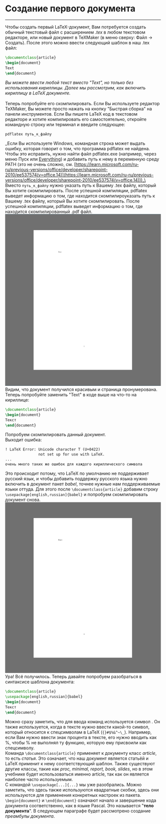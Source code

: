 # Создание первого документа
---
Чтобы создать первый LaTeX-документ, Вам потребуется создать обычный текстовый файл с расширением _.tex_ в любом текстовом редакторе, или новый документ в TeXMaker (в меню сверху: Файл -> Создать). После этого можно ввести следующий шаблон в наш .tex файл:
```latex
\documentclass{article}
\begin{document}
Text
\end{document}
```
_Вы можете ввести любой текст вместо "Text", но только без использования кириллицы. Далее мы рассмотрим, как включить кириллицу в LaTeX документе._\
\
Теперь попробуйте его скомпилировать. Если Вы используете редактор TeXMaker, Вы можете просто нажать на кнопку "Быстрая сборка" на панели инструментов. Если Вы пишете LaTeX код в текстовом редакторе и хотите компилировать его самостоятельно, откройте командную строку или терминал и введите следующее:
```
pdflatex путь_к_файлу
```
_Если Вы используете Windows, командная строка может выдать ошибку, которая говорит о том, что программа pdflatex не найдена. Чтобы это исправить, нужно найти файл pdflatex.exe (например, через меню Пуск или [Everything](https://www.voidtools.com/ru-ru/)) и добавить путь к нему в переменную среду PATH (это не очень сложно, см. [https://learn.microsoft.com/ru-ru/previous-versions/office/developer/sharepoint-2010/ee537574(v=office.14)](https://learn.microsoft.com/ru-ru/previous-versions/office/developer/sharepoint-2010/ee537574(v=office.14)))_\
\
Вместо `путь_к_файлу` нужно указать путь к Вашему .tex файлу, который Вы хотите скомпилировать. После успешной компиляции, pdflatex выведет информацию о том, где находится скомпилироуказать путь к Вашему .tex файлу, который Вы хотите скомпилировать. После успешной компиляции, pdflatex выведет информацию о том, где находится скомпилированный .pdf файл.\
![Пример 1](examples/2_1.png)
Видим, что документ получился красивым и страница пронумерована. Теперь попробуйте заменить "Text" в коде выше на что-то на кириллице:
```latex
\documentclass{article}
\begin{document}
Текст
\end{document}
```
Попробуем скомпилировать данный документ.\
Выходит ошибка:
```
! LaTeX Error: Unicode character Т (U+0422)
               not set up for use with LaTeX.
...
очень много таких же ошибок для каждого кириллического символа
```
Это происходит потому, что LaTeX по умолчанию не поддерживает русский язык, и чтобы добавить поддержку русского языка нужно включить в документ пакет _babel_, точнее нужные нам поддерживаемые языки оттуда. Для этого после `\documentclass{article}` добавим строку `\usepackage[english,russian]{babel}` и попробуем скомпилировать документ снова.\
![Пример 2](examples/2_2.png)
Ура! Всё получилось. Теперь давайте попробуем разобраться в синтаксисе шаблона документа:
```latex
\documentclass{article}
\usepackage[english,russian]{babel}
\begin{document}
Текст
\end{document}
```
Можно сразу заметить, что для ввода команд используется символ \. Он также используется, когда в тексте нужно ввести какой-то символ, который относится к спецсимволам в LaTeX (`{}#$%&^~\_`). Например, если Вам нужно ввести знак процента в тексте, его нужно вводить как \%, чтобы % не выполнял ту функцию, которую ему присвоили как спецсимволу.\
Команда `\documentclass{article}` применяет к документу класс _article_, то есть _статья_. Это означает, что наш документ является статьёй и LaTeX применит к нему соответствующий шаблон. Также существуют другие классы, такие как _proc, minimal, report, book, slides_, но в этом учебнике будет использоваться именно article, так как он является наиболее часто используемым.\
С командой `\usepackage[...]{...}` мы уже разобрались. Можно заметить, что здесь также используются квадратные скобки, здесь они используются для применения конкретных настроек из пакета.
`\begin{document}` и `\end{document}` означают начало и завершение кода документа соответственно, как в языке Pascal. Это называется "**тело документа**".
В следующем параграфе будет рассмотрено создание _преамбулы документа_.
